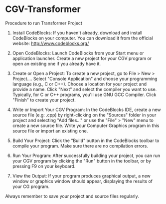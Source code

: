 # CGV-Transformer
Procedure to run Transformer Project
1) Install CodeBlocks: If you haven't already, download and install CodeBlocks on your computer. You can download it from the official website: http://www.codeblocks.org/

2) Open CodeBlocks:
Launch CodeBlocks from your Start menu or application launcher.
Create a new project for your CGV program or open an existing one if you already have it.

3) Create or Open a Project:
To create a new project, go to File > New > Project....
Select "Console Application" and choose your programming language (e.g., C or C++).
Choose a location for your project and provide a name.
Click "Next" and select the compiler you want to use. Typically, for C or C++ programs, you'll use GNU GCC Compiler.
Click "Finish" to create your project.

4) Write or Import Your CGV Program:
In the CodeBlocks IDE, create a new source file (e.g: .cpp) by right-clicking on the "Sources" folder in your project and selecting "Add files..." or use the "File" > "New" menu to create a new source file.
Write your Computer Graphics program in this source file or import an existing one.

5) Build Your Project:
Click the "Build" button in the CodeBlocks toolbar to compile your program. Make sure there are no compilation errors.

6) Run Your Program:
After successfully building your project, you can run your CGV program by clicking the "Run" button in the toolbar, or by pressing F9 on your keyboard.

7) View the Output:
If your program produces graphical output, a new window or graphics window should appear, displaying the results of your CG program.

Always remember to save your project and source files regularly.
